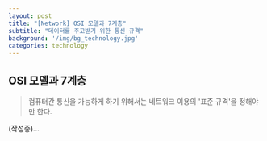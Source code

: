 ```yaml
---
layout: post
title: "[Network] OSI 모델과 7계층"
subtitle: "데이터를 주고받기 위한 통신 규격"
background: '/img/bg_technology.jpg'
categories: technology
---
```


## OSI 모델과 7계층



> 컴퓨터간 통신을 가능하게 하기 위해서는 네트워크 이용의 '표준 규격'을 정해야만 한다.

(작성중)...
